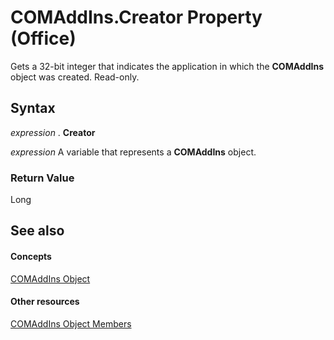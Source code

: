 
# COMAddIns.Creator Property (Office)

Gets a 32-bit integer that indicates the application in which the  **COMAddIns** object was created. Read-only.


## Syntax

 _expression_ . **Creator**

 _expression_ A variable that represents a **COMAddIns** object.


### Return Value

Long


## See also


#### Concepts


[COMAddIns Object](f6efa1cc-8d30-27d5-8b07-7ddad22f16ef.md)
#### Other resources


[COMAddIns Object Members](0fc908fa-0846-07ca-d2a2-4c87525ae719.md)
